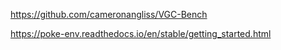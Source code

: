 https://github.com/cameronangliss/VGC-Bench

https://poke-env.readthedocs.io/en/stable/getting_started.html
